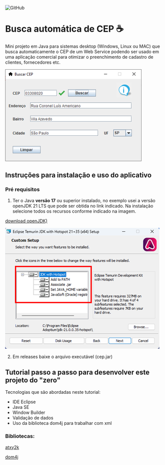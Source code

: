 ![GitHub](https://img.shields.io/github/license/professorjosedeassis/cep)
# Busca automática de CEP ☕
Mini projeto em Java para sistemas desktop (Windows, Linux ou MAC) que  busca automaticamente o CEP de um Web Service podendo ser usado em uma aplicação comercial para otimizar o preenchimento de cadastro de clientes, fornecedores etc.

![cep](https://github.com/professorjosedeassis/cep/blob/main/buscarCEP/src/img/buscarcep.png)

## Instruções para instalação e uso do aplicativo
### Pré requisitos
1) Ter o Java **versão 17** ou superior instalado, no exemplo usei a versão openJDK 21 LTS que pode ser obtida no link indicado. Na instalação selecione todos os recursos conforme indicado na imagem.

[download openJDK)](https://adoptium.net/)

![openJDK](https://github.com/professorjosedeassis/carometro/blob/main/assets/openjdk.png)

2) Em releases baixe o arquivo executável (cep.jar) 
## Tutorial passo a passo para desenvolver este projeto do "zero"
Tecnologias que são abordadas neste tutorial:
- IDE Eclipse
- Java SE
- Window Builder
- Validação de dados
- Uso da biblioteca dom4j para trabalhar com xml


### Bibliotecas:
[atxy2k](http://atxy2k.github.io/RestrictedTextField/)

[dom4j](https://dom4j.github.io/)


